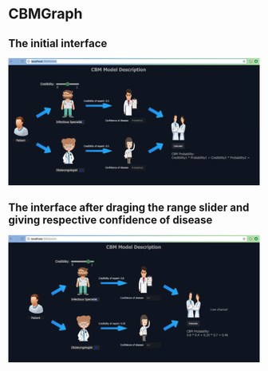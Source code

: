 # CBMGraph
## The initial interface
![alt text](cbm-screenshot.png)
## The interface after draging the range slider and giving respective confidence of disease 
![alt text](cbm-screenshot2.png)
